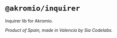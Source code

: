 # `@akromio/inquirer`

Inquirer lib for Akromio.

*Product of Spain, made in Valencia by Sia Codelabs.*